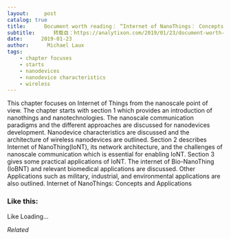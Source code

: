 ```yaml
---
layout:     post
catalog: true
title:      Document worth reading： “Internet of NanoThings： Concepts and Applications”
subtitle:      转载自：https://analytixon.com/2019/01/23/document-worth-reading-internet-of-nanothings-concepts-and-applications/
date:      2019-01-23
author:      Michael Laux
tags:
    - chapter focuses
    - starts
    - nanodevices
    - nanodevice characteristics
    - wireless
---
```


This chapter focuses on Internet of Things from the nanoscale point of view. The chapter starts with section 1 which provides an introduction of nanothings and nanotechnologies. The nanoscale communication paradigms and the different approaches are discussed for nanodevices development. Nanodevice characteristics are discussed and the architecture of wireless nanodevices are outlined. Section 2 describes Internet of NanoThing(IoNT), its network architecture, and the challenges of nanoscale communication which is essential for enabling IoNT. Section 3 gives some practical applications of IoNT. The internet of Bio-NanoThing (IoBNT) and relevant biomedical applications are discussed. Other Applications such as military, industrial, and environmental applications are also outlined. Internet of NanoThings: Concepts and Applications





### Like this:

Like Loading...


*Related*

